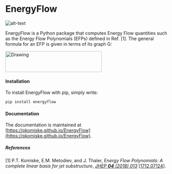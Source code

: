 # EnergyFlow
![alt-text](https://travis-ci.org/pkomiske/EnergyFlow.svg?branch=master "Travis-CI Build Status")

EnergyFlow is a Python package that computes Energy Flow quantities such as the Energy Flow Polynomials (EFPs) defined in Ref. [1]. The general formula for an EFP is given in terms of its graph G:

<img src="../images/images/EFP_formula.png" alt="Drawing" width="300px" height="65px"/>

#### Installation

To install EnergyFlow with pip, simply write:
```sh
pip install energyflow
```

#### Documentation

The documentation is maintained at [https://pkomiske.github.io/EnergyFlow](https://pkomiske.github.io/EnergyFlow).

##### References
[1] P.T. Komiske, E.M. Metodiev, and J. Thaler, _Energy Flow Polynomials: A complete linear basis for jet substructure_, _[JHEP __04__ (2018) 013](https://doi.org/10.1007/JHEP04(2018)013)_ [[1712.07124](https://arxiv.org/abs/1712.07124)].

